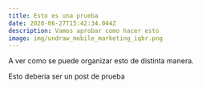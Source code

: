 ```yaml
---
title: Esto es una prueba
date: 2020-06-27T15:42:34.044Z
description: Vamos aprobar como hacer esto
image: img/undraw_mobile_marketing_iqbr.png
---
```

A ver como se puede organizar esto de distinta manera.

Esto deberia ser un post de prueba